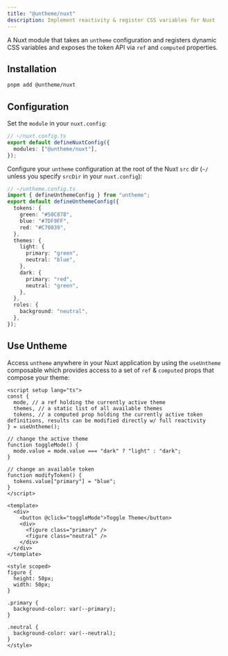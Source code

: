 ```yaml
---
title: "@untheme/nuxt"
description: Implement reactivity & register CSS variables for Nuxt
---
```


A Nuxt module that takes an `untheme` configuration and registers dynamic CSS variables and exposes the token API via `ref` and `computed` properties.

## Installation

```sh
pnpm add @untheme/nuxt
```

## Configuration

Set the `module` in your `nuxt.config`:

```ts
// ~/nuxt.config.ts
export default defineNuxtConfig({
  modules: ["@untheme/nuxt"],
});
```

Configure your `untheme` configuration at the root of the Nuxt `src` dir (`~/` unless you specify `srcDir` in your `nuxt.config`):

```ts
// ~/untheme.config.ts
import { defineUnthemeConfig } from "untheme";
export default defineUnthemeConfig({
  tokens: {
    green: "#50C878",
    blue: "#7DF9FF",
    red: "#C70039",
  },
  themes: {
    light: {
      primary: "green",
      neutral: "blue",
    },
    dark: {
      primary: "red",
      neutral: "green",
    },
  },
  roles: {
    background: "neutral",
  },
});
```

## Use Untheme

Access `untheme` anywhere in your Nuxt application by using the `useUntheme` composable which provides access to a set of `ref` & `computed` props that compose your theme:

```vue
<script setup lang="ts">
const {
  mode, // a ref holding the currently active theme
  themes, // a static list of all available themes
  tokens, // a computed prop holding the currently active token definitions, results can be modified directly w/ full reactivity
} = useUntheme();

// change the active theme
function toggleMode() {
  mode.value = mode.value === "dark" ? "light" : "dark";
}

// change an available token
function modifyToken() {
  tokens.value["primary"] = "blue";
}
</script>

<template>
  <div>
    <button @click="toggleMode">Toggle Theme</button>
    <div>
      <figure class="primary" />
      <figure class="neutral" />
    </div>
  </div>
</template>

<style scoped>
figure {
  height: 50px;
  width: 50px;
}

.primary {
  background-color: var(--primary);
}

.neutral {
  background-color: var(--neutral);
}
</style>
```

